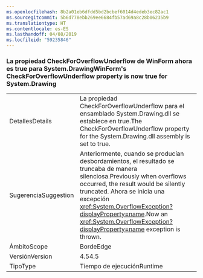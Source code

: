 ```yaml
---
ms.openlocfilehash: 8b2a01eb6dfdd5bd2bcbef6014d4edeb3ec82ac1
ms.sourcegitcommit: 5b6d778ebb269ee6684fb57ad69a8c28b06235b9
ms.translationtype: HT
ms.contentlocale: es-ES
ms.lasthandoff: 04/08/2019
ms.locfileid: "59235846"
---
```

### <a name="winforms-checkforoverflowunderflow-property-is-now-true-for-systemdrawing"></a><span data-ttu-id="80863-101">La propiedad CheckForOverflowUnderflow de WinForm ahora es true para System.Drawing</span><span class="sxs-lookup"><span data-stu-id="80863-101">WinForm's CheckForOverflowUnderflow property is now true for System.Drawing</span></span>

|   |   |
|---|---|
|<span data-ttu-id="80863-102">Detalles</span><span class="sxs-lookup"><span data-stu-id="80863-102">Details</span></span>|<span data-ttu-id="80863-103">La propiedad CheckForOverflowUnderflow para el ensamblado System.Drawing.dll se establece en true.</span><span class="sxs-lookup"><span data-stu-id="80863-103">The CheckForOverflowUnderflow property for the System.Drawing.dll assembly is set to true.</span></span>|
|<span data-ttu-id="80863-104">Sugerencia</span><span class="sxs-lookup"><span data-stu-id="80863-104">Suggestion</span></span>|<span data-ttu-id="80863-105">Anteriormente, cuando se producían desbordamientos, el resultado se truncaba de manera silenciosa.</span><span class="sxs-lookup"><span data-stu-id="80863-105">Previously when overflows occurred, the result would be silently truncated.</span></span> <span data-ttu-id="80863-106">Ahora se inicia una excepción <xref:System.OverflowException?displayProperty=name>.</span><span class="sxs-lookup"><span data-stu-id="80863-106">Now an <xref:System.OverflowException?displayProperty=name> exception is thrown.</span></span>|
|<span data-ttu-id="80863-107">Ámbito</span><span class="sxs-lookup"><span data-stu-id="80863-107">Scope</span></span>|<span data-ttu-id="80863-108">Borde</span><span class="sxs-lookup"><span data-stu-id="80863-108">Edge</span></span>|
|<span data-ttu-id="80863-109">Versión</span><span class="sxs-lookup"><span data-stu-id="80863-109">Version</span></span>|<span data-ttu-id="80863-110">4.5</span><span class="sxs-lookup"><span data-stu-id="80863-110">4.5</span></span>|
|<span data-ttu-id="80863-111">Tipo</span><span class="sxs-lookup"><span data-stu-id="80863-111">Type</span></span>|<span data-ttu-id="80863-112">Tiempo de ejecución</span><span class="sxs-lookup"><span data-stu-id="80863-112">Runtime</span></span>|
